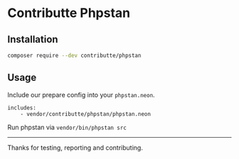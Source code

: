 # Contributte Phpstan

## Installation

```bash
composer require --dev contributte/phpstan
```

## Usage

Include our prepare config into your `phpstan.neon`.

```neon
includes:
	- vendor/contributte/phpstan/phpstan.neon
```

Run phpstan via `vendor/bin/phpstan src`

---------------

Thanks for testing, reporting and contributing.
